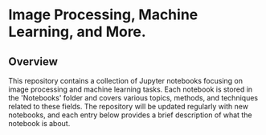 # Image Processing, Machine Learning, and More.

## Overview
This repository contains a collection of Jupyter notebooks focusing on image processing and machine learning tasks. Each notebook is stored in the 'Notebooks' folder and covers various topics, methods, and techniques related to these fields. The repository will be updated regularly with new notebooks, and each entry below provides a brief description of what the notebook is about.

